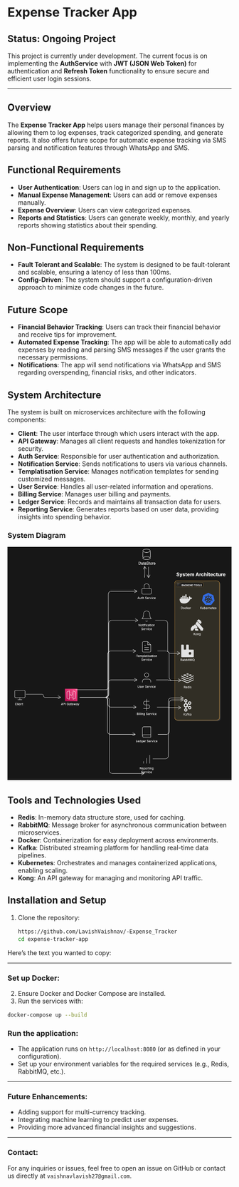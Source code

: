 # Expense Tracker App

## Status: Ongoing Project

This project is currently under development. The current focus is on implementing the **AuthService** with **JWT (JSON Web Token)** for authentication and **Refresh Token** functionality to ensure secure and efficient user login sessions.

---
## Overview
The **Expense Tracker App** helps users manage their personal finances by allowing them to log expenses, track categorized spending, and generate reports. It also offers future scope for automatic expense tracking via SMS parsing and notification features through WhatsApp and SMS.

## Functional Requirements
- **User Authentication**: Users can log in and sign up to the application.
- **Manual Expense Management**: Users can add or remove expenses manually.
- **Expense Overview**: Users can view categorized expenses.
- **Reports and Statistics**: Users can generate weekly, monthly, and yearly reports showing statistics about their spending.

## Non-Functional Requirements
- **Fault Tolerant and Scalable**: The system is designed to be fault-tolerant and scalable, ensuring a latency of less than 100ms.
- **Config-Driven**: The system should support a configuration-driven approach to minimize code changes in the future.

## Future Scope
- **Financial Behavior Tracking**: Users can track their financial behavior and receive tips for improvement.
- **Automated Expense Tracking**: The app will be able to automatically add expenses by reading and parsing SMS messages if the user grants the necessary permissions.
- **Notifications**: The app will send notifications via WhatsApp and SMS regarding overspending, financial risks, and other indicators.

## System Architecture
The system is built on microservices architecture with the following components:

- **Client**: The user interface through which users interact with the app.
- **API Gateway**: Manages all client requests and handles tokenization for security.
- **Auth Service**: Responsible for user authentication and authorization.
- **Notification Service**: Sends notifications to users via various channels.
- **Templatisation Service**: Manages notification templates for sending customized messages.
- **User Service**: Handles all user-related information and operations.
- **Billing Service**: Manages user billing and payments.
- **Ledger Service**: Records and maintains all transaction data for users.
- **Reporting Service**: Generates reports based on user data, providing insights into spending behavior.

### System Diagram
![System Architecture](https://github.com/LavishVaishnav/-Expense_Tracker/blob/main/HLD.png)

## Tools and Technologies Used

- **Redis**: In-memory data structure store, used for caching.
- **RabbitMQ**: Message broker for asynchronous communication between microservices.
- **Docker**: Containerization for easy deployment across environments.
- **Kafka**: Distributed streaming platform for handling real-time data pipelines.
- **Kubernetes**: Orchestrates and manages containerized applications, enabling scaling.
- **Kong**: An API gateway for managing and monitoring API traffic.

## Installation and Setup

1. Clone the repository:
   ```bash
   https://github.com/LavishVaishnav/-Expense_Tracker
   cd expense-tracker-app
Here’s the text you wanted to copy:

---

### Set up Docker:

2. Ensure Docker and Docker Compose are installed.
3. Run the services with:

```bash
docker-compose up --build
```

### Run the application:

- The application runs on `http://localhost:8080` (or as defined in your configuration).
- Set up your environment variables for the required services (e.g., Redis, RabbitMQ, etc.).

---

### Future Enhancements:
- Adding support for multi-currency tracking.
- Integrating machine learning to predict user expenses.
- Providing more advanced financial insights and suggestions.

---

### Contact:
For any inquiries or issues, feel free to open an issue on GitHub or contact us directly at `vaishnavlavish27@gmail.com`.


